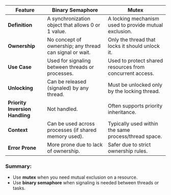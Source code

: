 
| Feature                         | **Binary Semaphore**                                    | **Mutex**                                                |
| ------------------------------- | ------------------------------------------------------- | -------------------------------------------------------- |
| **Definition**                  | A synchronization object that allows 0 or 1 value.      | A locking mechanism used to provide mutual exclusion.    |
| **Ownership**                   | No concept of ownership; any thread can signal or wait. | Only the thread that locks it should unlock it.          |
| **Use Case**                    | Used for signaling between threads or processes.        | Used to protect shared resources from concurrent access. |
| **Unlocking**                   | Can be released (signaled) by any thread.               | Must be unlocked only by the locking thread.             |
| **Priority Inversion Handling** | Not handled.                                            | Often supports priority inheritance.                     |
| **Context**                     | Can be used across processes (if shared memory used).   | Typically used within the same process/thread space.     |
| **Error Prone**                 | More prone due to lack of ownership.                    | Safer due to strict ownership rules.                     |

### Summary:

* Use **mutex** when you need mutual exclusion on a resource.
* Use **binary semaphore** when signaling is needed between threads or tasks.
